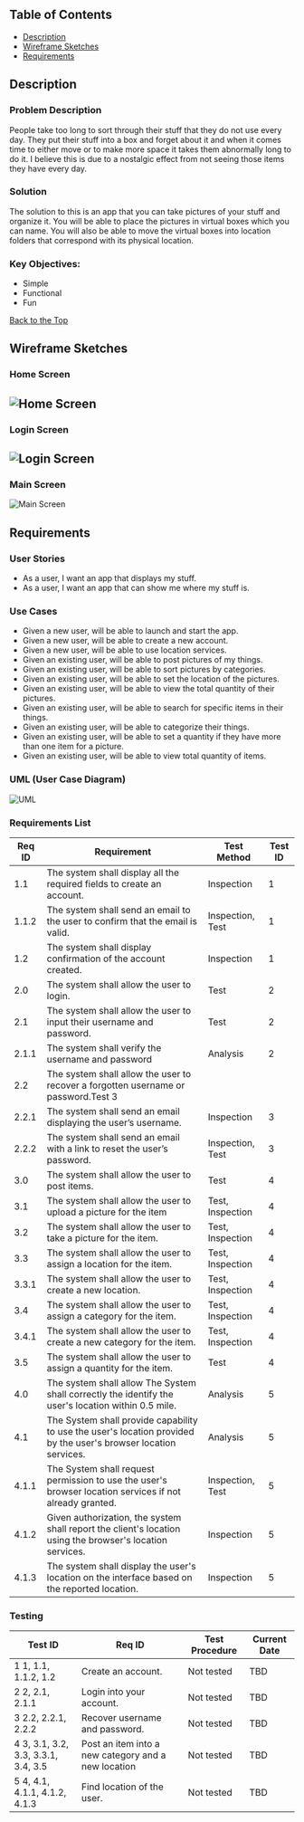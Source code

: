## Table of Contents
* [Description]()
* [Wireframe Sketches]()
* [Requirements]()

## Description
### Problem Description
People take too long to sort through their stuff that they do not use every day. They put their stuff into a box and forget about it and when it comes time to either move or to make more space it takes them abnormally long to do it. I believe this is due to a nostalgic effect from not seeing those items they have every day. 

### Solution
The solution to this is an app that you can take pictures of your stuff and organize it. You will be able to place the pictures in virtual boxes which you can name. You will also be able to move the virtual boxes into location folders that correspond with its physical location.

### Key Objectives:
*	Simple 
*	Functional 
*	Fun

[Back to the Top](Project)

## Wireframe Sketches
### Home Screen
![Home Screen](https://github.com/MetelBrand/Project/blob/main/Home%20Screen.jpg "Home Screen")
----
### Login Screen
![Login Screen](https://github.com/MetelBrand/Project/blob/main/Login%20Screen.jpg "Login Screen")
----
### Main Screen
![Main Screen](https://github.com/MetelBrand/Project/blob/main/Main%20Screen.jpg "Main Screen")

## Requirements 

### User Stories
* As a user, I want an app that displays my stuff.
* As a user, I want an app that can show me where my stuff is.




### Use Cases
* Given a new user, will be able to launch and start the app.
* Given a new user, will be able to create a new account.
* Given a new user, will be able to use location services.
* Given an existing user, will be able to post pictures of my things.
* Given an existing user, will be able to sort pictures by categories.
* Given an existing user, will be able to set the location of the pictures.
* Given an existing user, will be able to view the total quantity of their pictures.
* Given an existing user, will be able to search for specific items in their things.
* Given an existing user, will be able to categorize their things.
* Given an existing user, will be able to set a quantity if they have more than one item for a picture.
* Given an existing user, will be able to view total quantity of items.

### UML (User Case Diagram)

![UML](https://github.com/MetelBrand/Project/blob/main/UML.jpg)

### Requirements List

Req ID | Requirement | Test Method | Test ID
--- | --- | --- | ---
1.1 | The system shall display all the required fields to create an account.| Inspection | 1		
1.1.2	| The system shall send an email to the user to confirm that the email is valid. |	Inspection, Test	| 1
1.2	| The system shall display confirmation of the account created. | Inspection | 1
2.0 | The system shall allow the user to login.  | Test | 2
2.1	| The system shall allow the user to input their username and password. | Test	| 2
2.1.1	| The system shall verify the username and password	| Analysis	| 2
2.2	| The system shall allow the user to recover a forgotten username or password.Test	3
2.2.1	| The system shall send an email displaying the user’s username. | Inspection |	3
2.2.2	| The system shall send an email with a link to reset the user’s password. | Inspection, Test	| 3
3.0 | The system shall allow the user to post items. | Test	| 4
3.1	| The system shall allow the user to upload a picture for the item	| Test, Inspection	| 4
3.2	| The system shall allow the user to take a picture for the item.	| Test, Inspection	| 4
3.3	| The system shall allow the user to assign a location for the item. | Test, Inspection	| 4
3.3.1	| The system shall allow the user to create a new location. | Test, Inspection	| 4
3.4	| The system shall allow the user to assign a category for the item. | Test, Inspection	| 4
3.4.1	| The system shall allow the user to create a new category for the item.	| Test, Inspection	| 4
3.5	| The system shall allow the user to assign a quantity for the item.	| Test	| 4
4.0 | The system shall allow The System shall correctly the identify the user's location within 0.5 mile.	| Analysis	| 5
4.1	| The System shall provide capability to use the user's location provided by the user's browser location services. | Analysis	| 5
4.1.1	| The System shall request permission to use the user's browser location services if not already granted. | Inspection, Test	| 5
4.1.2	| Given authorization, the system shall report the client's location using the browser's location services. | Inspection	| 5
4.1.3	| The system shall display the user's location on the interface based on the reported location. | Inspection	| 5

### Testing
Test ID	| Req ID	| Test Procedure	| Current Date
--- | --- | --- | --- 
1	1, 1.1, 1.1.2, 1.2 | Create an account.	| Not tested	| TBD
2	2, 2.1, 2.1.1	| Login into your account.	| Not tested	| TBD
3	2.2, 2.2.1, 2.2.2	| Recover username and password.	| Not tested	| TBD
4	3, 3.1, 3.2, 3.3, 3.3.1, 3.4, 3.5 	| Post an item into a new category and a new location	| Not tested	| TBD
5	4, 4.1, 4.1.1, 4.1.2, 4.1.3	| Find location of the user.	| Not tested	| TBD

